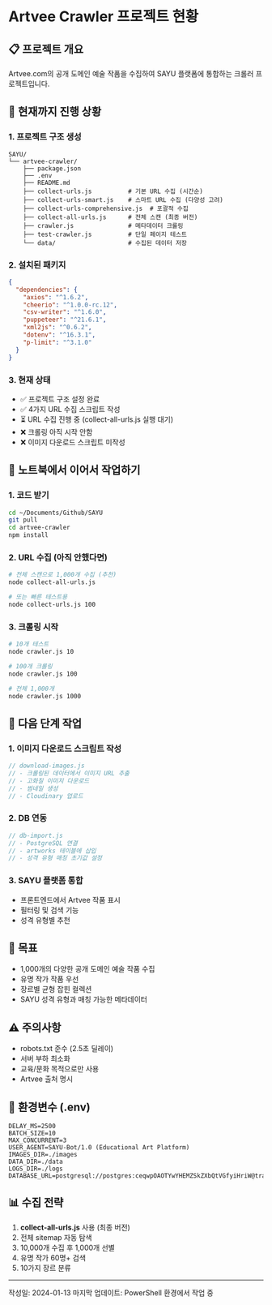 # Artvee Crawler 프로젝트 현황

## 📋 프로젝트 개요
Artvee.com의 공개 도메인 예술 작품을 수집하여 SAYU 플랫폼에 통합하는 크롤러 프로젝트입니다.

## 🚀 현재까지 진행 상황

### 1. 프로젝트 구조 생성
```
SAYU/
└── artvee-crawler/
    ├── package.json
    ├── .env
    ├── README.md
    ├── collect-urls.js          # 기본 URL 수집 (시간순)
    ├── collect-urls-smart.js    # 스마트 URL 수집 (다양성 고려)
    ├── collect-urls-comprehensive.js  # 포괄적 수집
    ├── collect-all-urls.js      # 전체 스캔 (최종 버전)
    ├── crawler.js               # 메타데이터 크롤링
    ├── test-crawler.js          # 단일 페이지 테스트
    └── data/                    # 수집된 데이터 저장
```

### 2. 설치된 패키지
```json
{
  "dependencies": {
    "axios": "^1.6.2",
    "cheerio": "^1.0.0-rc.12",
    "csv-writer": "^1.6.0",
    "puppeteer": "^21.6.1",
    "xml2js": "^0.6.2",
    "dotenv": "^16.3.1",
    "p-limit": "^3.1.0"
  }
}
```

### 3. 현재 상태
- ✅ 프로젝트 구조 설정 완료
- ✅ 4가지 URL 수집 스크립트 작성
- ⏳ URL 수집 진행 중 (collect-all-urls.js 실행 대기)
- ❌ 크롤링 아직 시작 안함
- ❌ 이미지 다운로드 스크립트 미작성

## 🔧 노트북에서 이어서 작업하기

### 1. 코드 받기
```bash
cd ~/Documents/Github/SAYU
git pull
cd artvee-crawler
npm install
```

### 2. URL 수집 (아직 안했다면)
```bash
# 전체 스캔으로 1,000개 수집 (추천)
node collect-all-urls.js

# 또는 빠른 테스트용
node collect-urls.js 100
```

### 3. 크롤링 시작
```bash
# 10개 테스트
node crawler.js 10

# 100개 크롤링
node crawler.js 100

# 전체 1,000개
node crawler.js 1000
```

## 📝 다음 단계 작업

### 1. 이미지 다운로드 스크립트 작성
```javascript
// download-images.js
// - 크롤링된 데이터에서 이미지 URL 추출
// - 고화질 이미지 다운로드
// - 썸네일 생성
// - Cloudinary 업로드
```

### 2. DB 연동
```javascript
// db-import.js
// - PostgreSQL 연결
// - artworks 테이블에 삽입
// - 성격 유형 매칭 초기값 설정
```

### 3. SAYU 플랫폼 통합
- 프론트엔드에서 Artvee 작품 표시
- 필터링 및 검색 기능
- 성격 유형별 추천

## 🎯 목표
- 1,000개의 다양한 공개 도메인 예술 작품 수집
- 유명 작가 작품 우선
- 장르별 균형 잡힌 컬렉션
- SAYU 성격 유형과 매칭 가능한 메타데이터

## ⚠️ 주의사항
- robots.txt 준수 (2.5초 딜레이)
- 서버 부하 최소화
- 교육/문화 목적으로만 사용
- Artvee 출처 명시

## 🔑 환경변수 (.env)
```
DELAY_MS=2500
BATCH_SIZE=10
MAX_CONCURRENT=3
USER_AGENT=SAYU-Bot/1.0 (Educational Art Platform)
IMAGES_DIR=./images
DATA_DIR=./data
LOGS_DIR=./logs
DATABASE_URL=postgresql://postgres:ceqwpOAOTYwYHEMZSkZXbQtVGfyiHriW@tramway.proxy.rlwy.net:26410/railway
```

## 📊 수집 전략
1. **collect-all-urls.js** 사용 (최종 버전)
2. 전체 sitemap 자동 탐색
3. 10,000개 수집 후 1,000개 선별
4. 유명 작가 60명+ 검색
5. 10가지 장르 분류

---
작성일: 2024-01-13
마지막 업데이트: PowerShell 환경에서 작업 중